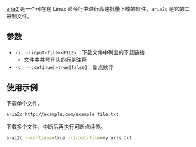 [aria2](https://aria2.github.io) 是一个可在在 Linux 命令行中进行高速批量下载的软件，`aria2c` 是它的二进制文件。

## 参数

- `-i, --input-file=<FILE>`：下载文件中列出的下载链接
    - 文件中井号开头的行是注释
- `-c, --continue[=true|false]`：断点续传

## 使用示例

下载单个文件。
```bash
aria2c http://example.com/example_file.txt
```

下载多个文件，中断后再执行可断点续传。
```bash
arai2c --continue=true --input-file=my_urls.txt
```
